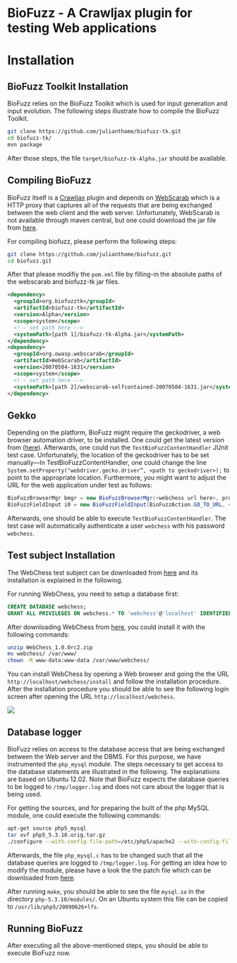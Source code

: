 # BioFuzz - A Crawljax plugin for testing Web applications

# Installation

## BioFuzz Toolkit Installation

BioFuzz relies on the BioFuzz Toolkit which is used for input generation and
input evolution. The following steps illustrate how to compile the BioFuzz
Toolkit.

```bash
git clone https://github.com/julianthome/biofuzz-tk.git
cd biofuzz-tk/
mvn package
```
After those steps, the file `target/biofuzz-tk-Alpha.jar` should be available.

## Compiling BioFuzz

BioFuzz itself is a [Crawljax](http://crawljax.com/) plugin and depends on [WebScarab](https://www.owasp.org/index.php/Category:OWASP_WebScarab_Project) which is a HTTP proxy that captures all of the requests that are being exchanged between the web client and the web server. Unfortunately, WebScarab is not available through maven central, but one could download the jar
file from [here](https://dropit.uni.lu/invitations?share=724dad6076fae28cef15&dl=0).

For compiling biofuzz, please perform the following steps:

```bash
git clone https://github.com/julianthome/biofuzz.git
cd biofuzz.git
```

After that please modifiy the `pom.xml` file by filling-in the absolute paths of the webscarab and biofuzz-tk jar files.

```xml
<dependency>
  <groupId>org.biofuzztk</groupId>
  <artifactId>biofuzz-tk</artifactId>
  <version>Alpha</version>
  <scope>system</scope>
  <!-- set path here -->
  <systemPath>[path 1]/biofuzz-tk-Alpha.jar</systemPath>
</dependency>
<dependency>
  <groupId>org.owasp.webscarab</groupId>
  <artifactId>WebScarab</artifactId>
  <version>20070504-1631</version>
  <scope>system</scope>
  <!-- set path here -->
  <systemPath>[path 2]/webscarab-selfcontained-20070504-1631.jar</systemPath>
</dependency>
```

## Gekko
Depending on the platform, BioFuzz might require the geckodriver,
a web browser automation driver, to be installed. One could get the latest
version from ([here](https://github.com/mozilla/geckodriver/releases)).
Afterwards, one could run the `TestBioFuzzContentHandler` JUnit test case.
Unfortunately, the location of the geckodriver has to be set manually—In
TestBioFuzzContentHandler, one could change the line  
`System.setProperty("webdriver.gecko.driver”, <path to geckodriver>);`  to
point to the appropriate location. Furthermore, you might want to adjust the
URL for the web application under test as follows:

```java
BioFuzzBrowserMgr bmgr = new BioFuzzBrowserMgr(<webchess url here>, proxy)
BioFuzzFieldInput i0 = new BioFuzzFieldInput(BioFuzzAction.GO_TO_URL, < webchess url here>);
```

Afterwards, one should be able to execute `TestBioFuzzContentHandler`.
The test case will automatically authenticate a user `webchess` with his
password `webchess`.


## Test subject Installation

The WebChess test subject can be downloaded from [here](https://dropit.uni.lu/invitations?share=012ccd31f72b9176d8c2&dl=0) and its installation is explained in the following.

For running WebChess, you need to setup a database first:

```sql
CREATE DATABASE webchess;
GRANT ALL PRIVILEGES ON webchess.* TO 'webchess'@'localhost' IDENTIFIED BY 'webchess';
```

After downloading WebChess from [here](https://dropit.uni.lu/invitations?share=012ccd31f72b9176d8c2&dl=0), you could install it with the following commands:

```bash
unzip WebChess_1.0.0rc2.zip
mv webchess/ /var/www/
chown -R www-data:www-data /var/www/webchess/
```

You can install WebChess by opening a Web browser and going the the URL `http://localhost/webchess/install` and follow the installation procedure. After
the installation procedure you should be able to see the following login screen
after opening the URL `http://localhost/webchess`.

![](https://dropit.uni.lu/invitations?share=36728949612fe0a95a08&dl=1)


## Database logger

BioFuzz relies on access to the database access that are being
exchanged between the Web server and the DBMS. For this purpose, we
have instrumented the `php_mysql` module. The steps necessary to get
access to the database statements are illustrated in the following.
The explanations are based on Ubuntu 12.02. Note that BioFuzz expects the
database queries to be logged to `/tmp/logger.log` and does not care about
the logger that is being used.


For getting the sources, and for preparing the built of the php MySQL module,
one could execute the following commands:

```bash
apt-get source php5_mysql
tar xvf php5_5.3.10.orig.tar.gz
./configure --with-config-file-path=/etc/php5/apache2 --with-config-file-scan-dir=/etc/php5/apache2/conf.d --sysconfdir=/etc --localstatedir=/var --mandir=/usr/share/man --disable-debug --with-regex=php --disable-rpath --disable-static --with-pic --with-layout=GNU --with-pear=/usr/share/php --enable-sysvsem --enable-sysvshm --enable-sysvmsg --enable-bcmath --with-bz2 --enable-ctype --without-gdbm --with-iconv --with-gettext --enable-mbstring --enable-shmop --enable-sockets --enable-wddx --with-libxml-dir=/usr --with-zlib --with-kerberos=/usr --with-openssl --enable-zip --with-mhash=yes --with-exec-dir=/usr/lib/php5/libexec --with-mysql-sock=/var/run/mysqld/mysqld.sock --with-mysql=shared,/usr --with-pdo-mysql=shared,/usr --with-mysqli=shared,/usr/bin/mysql_config --with-libdir=/lib/i386-linux-gnu/
```

Afterwards, the file `php_mysql.c` has to be changed such that all the database
queries are logged to `/tmp/logger.log`. For getting an idea how to modify the module, please have a look the the patch file which can be downloaded from [here](https://dropit.uni.lu/invitations?share=2484bc72ffefa0068c6e&dl=0).

After running `make`, you should be able to see the file `mysql.so` in
the directory `php-5.3.10/modules/`. On an Ubuntu system this file can be
copied to `/usr/lib/php5/20090626+lfs`.

## Running BioFuzz

After executing all the above-mentioned steps, you should be able to execute
BioFuzz now.
